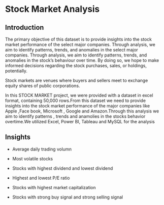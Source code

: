 # Stock Market Analysis

## Introduction

The primary objective of this dataset is to provide insights into the stock market performance of the select major companies. Through analysis, we aim to identify patterns, trends, and anomalies in the select major companies. Through analysis, we aim to identify patterns, trends, and anomalies in the stock’s behaviour over time. By doing so, we hope to make informed decisions regarding the stock purchases, sales, or holdings, potentially.

Stock markets are venues where buyers and sellers meet to exchange equity shares of public corporations.

In this STOCK MARKET project, we were provided with a dataset in excel format, containing 50,000 rows.From this dataset we need to provide insights into the stock market performance of the major companies like Apple ,Face book, Microsoft , Google and Amazon.Through this analysis we aim to identify patterns , trends and anamolies in the stocks behavior overtime.We utilized Excel, Power BI, Tableau and MySQL for the analysis

## Insights
 * Average daily trading volumn

 * Most volatile stocks 

 * Stocks with highest dividend and lowest dividend 

 * Highest and lowest P/E ratio

 * Stocks with highest market capitalization

 * Stocks with strong buy signal and strong selling signal

   

